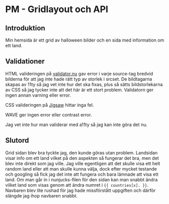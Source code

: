# PM - Gridlayout och API
## Introduktion
Min hemsida är ett grid av halloween bilder och en sida med information om ett land. 

## Validationer
HTML valideringen på [validator.nu](validator.nu) gav error i varje source-tag bredvid bilderna för att jag inte hade rätt typ av storlek i srcset. De bildtagarna skapas av 11ty så jag vet inte hur det ska fixas, plus så sätts bildstorlekarna av CSS så jag tycker inte att det här är ett stort problem. Validatorn ger ingen annan varning eller error. 

CSS valideringen på [Jigsaw](https://jigsaw.w3.org/css-validator/) hittar inga fel. 

WAVE ger ingen error eller contrast error. 

Jag vet inte hur man validerar med a11ty så jag kan inte göra det nu. 

## Slutord
Grid sidan blev bra tyckte jag, den kunde göras utan problem. 
Landsidan visar info om ett land vilket på den aspekten så fungerar det bra, men det blev inte direkt som jag ville. Jag ville egentligen att det skulle visa ett helt random land eller att man skulle kunna välja, dock efter mycket testande och googling så fick jag det inte att fungera och bara lämnade att visa ett land. Om man går in i nunjucks-filen för den sidan kan man snabbt ändra vilket land som visas genom att ändra numret i `{{ countries[x]. }}`. 
Navbaren blev lite rushad för jag hade missförstått uppgiften och därför slängde jag ihop navbaren snabbt. 